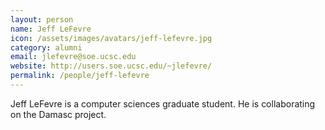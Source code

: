```yaml
---
layout: person
name: Jeff LeFevre
icon: /assets/images/avatars/jeff-lefevre.jpg
category: alumni
email: jlefevre@soe.ucsc.edu
website: http://users.soe.ucsc.edu/~jlefevre/
permalink: /people/jeff-lefevre
---
```


Jeff LeFevre is a computer sciences graduate student. He is collaborating on the
Damasc project.
